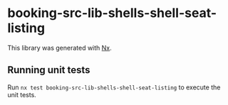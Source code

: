 # booking-src-lib-shells-shell-seat-listing

This library was generated with [Nx](https://nx.dev).

## Running unit tests

Run `nx test booking-src-lib-shells-shell-seat-listing` to execute the unit tests.
